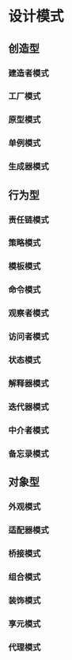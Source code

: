 # 设计模式



## 创造型

### 建造者模式

### 工厂模式



### 原型模式
### 单例模式

### 生成器模式


## 行为型
 ### 责任链模式
### 策略模式
### 模板模式
### 命令模式
### 观察者模式

### 访问者模式
### 状态模式
### 解释器模式
### 迭代器模式
### 中介者模式

### 备忘录模式
## 对象型
### 外观模式
### 适配器模式
### 桥接模式
### 组合模式
### 装饰模式
### 享元模式
### 代理模式